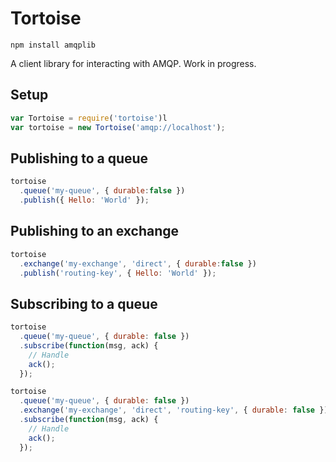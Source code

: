 # Tortoise

    npm install amqplib

A client library for interacting with AMQP. Work in progress.

## Setup

```javascript
var Tortoise = require('tortoise')l
var tortoise = new Tortoise('amqp://localhost');

```

## Publishing to a queue

```javascript
tortoise
  .queue('my-queue', { durable:false })
  .publish({ Hello: 'World' });

```

## Publishing to an exchange

```javascript
tortoise
  .exchange('my-exchange', 'direct', { durable:false })
  .publish('routing-key', { Hello: 'World' });

```

## Subscribing to a queue

```javascript
tortoise
  .queue('my-queue', { durable: false })
  .subscribe(function(msg, ack) {
    // Handle
    ack();
  });

```

```javascript
tortoise
  .queue('my-queue', { durable: false })
  .exchange('my-exchange', 'direct', 'routing-key', { durable: false })
  .subscribe(function(msg, ack) {
    // Handle
    ack();
  });

```